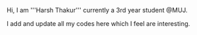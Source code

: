 Hi, I am '''Harsh Thakur''' currently a 3rd year student @MUJ.

I add and update all my codes here which I feel are interesting.
